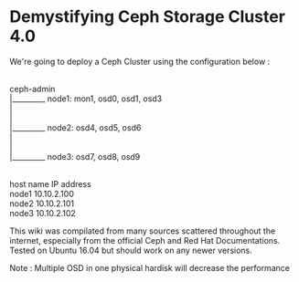 # Demystifying Ceph Storage Cluster 4.0

We're going to deploy a Ceph Cluster using the configuration below :

<br>ceph-admin 
<br>	|_________ node1: mon1, osd0, osd1, osd3
<br>	|
<br>	|
<br>	|_________ node2: osd4, osd5, osd6 
<br>	|
<br>	|
<br>	|_________ node3: osd7, osd8, osd9

<br>host name           IP address
<br>node1               10.10.2.100
<br>node2               10.10.2.101
<br>node3               10.10.2.102

This wiki was compilated from many sources scattered throughout the internet, especially from the official Ceph and Red Hat Documentations. Tested on Ubuntu 16.04 but should work on any newer versions.

Note : Multiple OSD in one physical hardisk will decrease the performance
